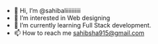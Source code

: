 - 👋 Hi, I’m @sahibaliiiiiiiiii
- 👀 I’m interested in Web designing
- 🌱 I’m currently learning Full Stack development.
- 📫 How to reach me sahibsha915@gmail.com

<!---
sahibaliiiiiiiiii/sahibaliiiiiiiiii is a ✨ special ✨ repository because its `README.md` (this file) appears on your GitHub profile.
You can click the Preview link to take a look at your changes.
--->
